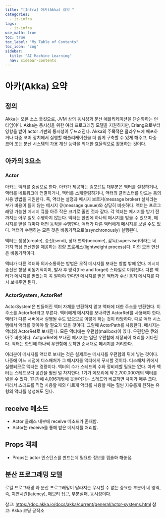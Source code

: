 ```yaml
---
title: "[Infra] 아카(Akka) 요약 " 
categories:
  - it-infra
tags:
  - it-infra
use_math: true
toc: true
toc_label: "My Table of Contents"
toc_icon: "cog"
sidebar:
  title: "AI Machine Learning"
  nav: sidebar-contents
---
```


# 아카(Akka) 요약

## 정의

Akka는 오픈 소스 툴킷으로, JVM 상의 동시성과 분산 애플리케이션을 단순화하는 런타임이다. 
Akka는 동시성을 위한 여러 프로그래밍 모델을 지원하지만, Erlang으로부터 영향을 받아 actor 기반의 동시성이 두드러진다.
Akka의 주목적은 클라우드에 배포하거나 다중 코어 장치에서 실행할 애플리케이션을 더 쉽게 구축할 수 있게 해주고, 
다중 코어 또는 분산 시스템의 가용 계산 능력을 최대한 효율적으로 활용하는 것이다. 

## 아카의 3요소

### Actor

아카는 액터를 중심으로 한다. 아카가 제공하는 컴포넌트 대부분은 액터를 설정하거나, 액터를 네트워크에 연결하거나, 
액터를 스케줄링하거나, 액터의 클러스터를 만드는 등의 사용 방법을 지원한다.
즉, 액터는 설정과 메시지 브로커(message broker) 설치라는 부가 비용이 들지 않는 메시지 큐(message queue)와 상당히 비슷하다. 
액터는 프로그래밍 가능한 메시지 큐를 아주 작은 크기로 줄인 것과 같다. 
각 액터는 메시지를 받기 전까지는 아무 일도 수행하지 않는다. 
액터는 한번에 하나의 메시지를 받을 수 있으며, 메시지를 받을 떄마다 어떤 동작을 수행한다. 
액터가 다른 액터에게 메시지를 보낼 수도 있다. 
액터가 수행하는 모든 것은  비동기적으로(asynchronously) 실행된다. 

액터는 생성(create), 송신(send), 상태 변화(become), 감독(supervise)이라는 네 가지 핵심 연산만을 제공하는 
경량 프로세스(lightweight process)다. 이런 모든 연산은 비동기적이다.

액터가 다른 액터와 의사소통하는 방법은 오직 메시지를 보내는 방법 밖에 없다. 
메시지 송신은 항상 비동기적이며, 발사 후 망각(fire and forget) 스타일로 이뤄진다. 
다른 액터가 메시지를 받았는지 꼭 알아야 한다면 메시지를 받은 액터가 수신 통지 메시지를 다시 보내주면 된다. 


### ActorSystem, ActorRef

ActorSystem은 만들어진 액터 자체를 반환하지 않고 액터에 대한 주소를 반환한다. 
이 주소를 ActorRef라고 부른다. 액터에게 메시지를 보내려면 ActorRef를 사용해야 한다. 
액터가 다른 서버에서 실행될 수도 있으므로 이렇게 하는 것이 타당하다. 
때로 액터 시스템에서 액터를 찾아야 할 필요가 있을 것이다. 그럴때 ActorPath를 사용한다. 
메시지는 액터의 ActorRef로 보내진다. 모든 액터에는 우편함(mailbox)이 있다. 
우편함은 큐와 아주 비슷하다. 
ActgorRef에 보내진 메시지는 일단 우편함에 저장되어 처리를 기다린다. 
액터는 한번에 하나씩 우편함에 도착한 순서대로 메시지를 처리한다. 

여러분이 메시지를 액터로 보내는 것은 실제로는 메시지를 우편함의 뒤에 넣는 것이다. 
나중에 어느 시점에 디스패처가 그 메시지를 액터에게 푸시할 것이다. 
디스패처 위에서 실행되므로 액터는 경량이다. 
액터의 수가 스레드의 수와 정비례할 필요는 없다. 
아카 액터는 스레드보다 공간을 훨씬 덜 차지한다. 
1기가 메모리에 약 2,700,000개의 액터를 넣을 수 있다. 
1기가에 4,096개밖에 못들어가는 스레드와 비교하면 차이가 매우 크다. 
따라서 스레드를 직접 사용할 때와 다르게 액터를 사용할 때는 훨씬 자유롭게 원하는 유형의 액터를 생성해도 된다. 


## receive 메소드

* Actor 클래스 내부에 receive 메소드가 존재함. 
* Actor는 receive를 통해 받은 메세지를 처리함.

## Props 객체

* Props는 actor 인스턴스를 만드는데 필요한 정보를 캡슐화 해놓음.

## 분산 프로그래밍 모델

로컬 프로그래밍 과 분산 프로그래밍이 달라지는 무시할 수 없는 중요한 부분이 네 영역, 
즉, 지연시간(latency), 메모리 접근, 부분실패, 동시성이다. 


참고: https://doc.akka.io/docs/akka/current/general/actor-systems.html
참고: Akka 코딩 공작소
